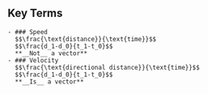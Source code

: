 ## Key Terms
	- ### Speed
	  $$\frac{\text{distance}}{\text{time}}$$
	  $$\frac{d_1-d_0}{t_1-t_0}$$
	  **__Not__ a vector**
	- ### Velocity
	  $$\frac{\text{directional distance}}{\text{time}}$$
	  $$\frac{d_1-d_0}{t_1-t_0}$$
	  **__Is__ a vector**
